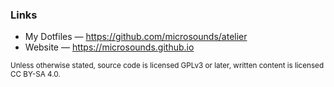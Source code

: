 ### Links
* My Dotfiles — <https://github.com/microsounds/atelier>
* Website — <https://microsounds.github.io>

<sup>Unless otherwise stated, source code is licensed GPLv3 or later, written content is licensed CC BY-SA 4.0.</sup>
